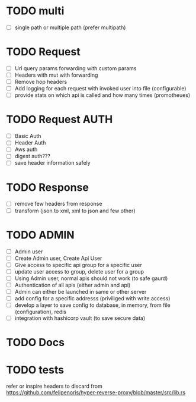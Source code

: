
# TODO multi
- [ ] single path or multiple path (prefer multipath)

# TODO Request
- [ ] Url query params forwarding with custom params
- [ ] Headers with mut with forwarding
- [ ] Remove hop headers
- [ ] Add logging for each request with invoked user into file (configurable)
- [ ] provide stats on which api is called and how many times (promotheues)

# TODO Request  AUTH
- [ ] Basic Auth
- [ ] Header Auth
- [ ] Aws auth
- [ ] digest auth???
- [ ] save header information safely

# TODO Response
- [ ] remove few headers from response
- [ ] transform (json to xml, xml to json and few other)

# TODO ADMIN
- [ ] Admin user
- [ ] Create Admin user, Create Api User
- [ ] Give access to  specific api group for a specific user
- [ ] update user access to group, delete user for a group
- [ ] Using Admin user, normal apis should not work (to safe gaurd)
- [ ] Authentication of all apis (either admin and api)
- [ ] Admin can either be launched in same or other server
- [ ] add config for a specific addresss (priviliged with write access)
- [ ] develop a layer to save config to database, in memory, from file (configuration), redis
- [ ] integration with hashicorp vault (to save secure data)

# TODO Docs
 

# TODO tests


refer or inspire headers to discard from https://github.com/felipenoris/hyper-reverse-proxy/blob/master/src/lib.rs